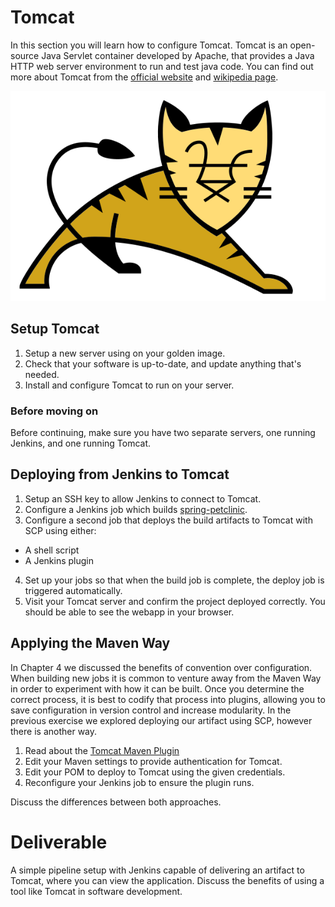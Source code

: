 # Tomcat
In this section you will learn how to configure Tomcat. Tomcat is an open-source Java Servlet container developed by Apache, that provides a Java HTTP web server environment to run and test java code.
You can find out more about Tomcat from the [official website](https://tomcat.apache.org/) and [wikipedia page](https://en.wikipedia.org/wiki/Apache_Tomcat).

![](img6/tomcat.svg ':size=300x200 :class=icon')

## Setup Tomcat
1. Setup a new server using on your golden image.
2. Check that your software is up-to-date, and update anything that's needed.
3. Install and configure Tomcat to run on your server.

### Before moving on
Before continuing, make sure you have two separate servers, one running Jenkins, and one running Tomcat.

## Deploying from Jenkins to Tomcat
1. Setup an SSH key to allow Jenkins to connect to Tomcat.
2. Configure a Jenkins job which builds [spring-petclinic](https://github.com/liatrio/spring-petclinic).
3. Configure a second job that deploys the build artifacts to Tomcat with SCP using either:
  - A shell script
  - A Jenkins plugin
4. Set up your jobs so that when the build job is complete, the deploy job is triggered automatically.
5. Visit your Tomcat server and confirm the project deployed correctly. You should be able to see the webapp in your browser.

## Applying the Maven Way

In Chapter 4 we discussed the benefits of convention over configuration. When
building new jobs it is common to venture away from the Maven Way in
order to experiment with how it can be built. Once you determine the correct
process, it is best to codify that process into plugins, allowing you to save
configuration in version control and increase modularity. In the previous
exercise we explored deploying our artifact using SCP, however there is another
way.

1. Read about the [Tomcat Maven Plugin](http://tomcat.apache.org/maven-plugin-2.0/tomcat7-maven-plugin/)
2. Edit your Maven settings to provide authentication for Tomcat.
3. Edit your POM to deploy to Tomcat using the given credentials.
4. Reconfigure your Jenkins job to ensure the plugin runs.

Discuss the differences between both approaches.

# Deliverable
A simple pipeline setup with Jenkins capable of delivering an artifact to Tomcat, where you can view the application.
Discuss the benefits of using a tool like Tomcat in software development.
